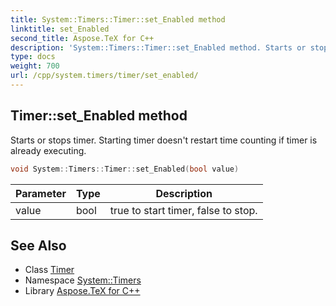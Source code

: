 ```yaml
---
title: System::Timers::Timer::set_Enabled method
linktitle: set_Enabled
second_title: Aspose.TeX for C++
description: 'System::Timers::Timer::set_Enabled method. Starts or stops timer. Starting timer doesn''t restart time counting if timer is already executing in C++.'
type: docs
weight: 700
url: /cpp/system.timers/timer/set_enabled/
---
```

## Timer::set_Enabled method


Starts or stops timer. Starting timer doesn't restart time counting if timer is already executing.

```cpp
void System::Timers::Timer::set_Enabled(bool value)
```


| Parameter | Type | Description |
| --- | --- | --- |
| value | bool | true to start timer, false to stop. |

## See Also

* Class [Timer](../)
* Namespace [System::Timers](../../)
* Library [Aspose.TeX for C++](../../../)

